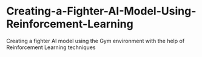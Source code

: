 # Creating-a-Fighter-AI-Model-Using-Reinforcement-Learning
Creating a fighter AI model using the Gym environment with the help of Reinforcement Learning techniques
